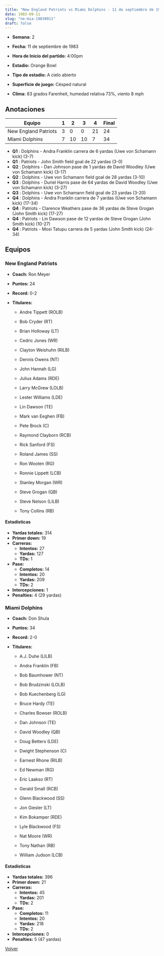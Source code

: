 ```yaml
---
title: "New England Patriots vs Miami Dolphins - 11 de septiembre de 1983"
date: 1983-09-11
slug: "ne-mia-19830911"
draft: false
---
```


* **Semana:** 2
* **Fecha:** 11 de septiembre de 1983

* **Hora de Inicio del partido:** 4:00pm
* **Estadio:** Orange Bowl
* **Tipo de estadio:** A cielo abierto
* **Superficie de juego:** Césped natural
* **Clima:** 83 grados Farenheit, humedad relativa 73%, viento 8 mph





## Anotaciones
| Equipo | 1 | 2 | 3 | 4 | Final |
|--------|---|---|---|---|-------|
| New England Patriots  | 3 | 0 | 0 | 21  | 24 |
| Miami Dolphins  | 7 | 10 | 10 | 7  | 34 |
* **Q1** : Dolphins - Andra Franklin carrera de 6 yardas (Uwe von Schamann kick) (3-7)
* **Q1** : Patriots - John Smith field goal de 22 yardas (3-0)
* **Q2** : Dolphins - Dan Johnson pase de 1 yardas de David Woodley (Uwe von Schamann kick) (3-17)
* **Q2** : Dolphins - Uwe von Schamann field goal de 28 yardas (3-10)
* **Q3** : Dolphins - Duriel Harris pase de 64 yardas de David Woodley (Uwe von Schamann kick) (3-27)
* **Q3** : Dolphins - Uwe von Schamann field goal de 23 yardas (3-20)
* **Q4** : Dolphins - Andra Franklin carrera de 7 yardas (Uwe von Schamann kick) (17-34)
* **Q4** : Patriots - Clarence Weathers pase de 36 yardas de Steve Grogan (John Smith kick) (17-27)
* **Q4** : Patriots - Lin Dawson pase de 12 yardas de Steve Grogan (John Smith kick) (10-27)
* **Q4** : Patriots - Mosi Tatupu carrera de 5 yardas (John Smith kick) (24-34)


## Equipos


### New England Patriots
* **Coach:** Ron Meyer
* **Puntos:** 24
* **Record:** 0-2
* **Titulares:** 

  * Andre Tippett (ROLB) 

  * Bob Cryder (RT) 

  * Brian Holloway (LT) 

  * Cedric Jones (WR) 

  * Clayton Weishuhn (RILB) 

  * Dennis Owens (NT) 

  * John Hannah (LG) 

  * Julius Adams (RDE) 

  * Larry McGrew (LOLB) 

  * Lester Williams (LDE) 

  * Lin Dawson (TE) 

  * Mark van Eeghen (FB) 

  * Pete Brock (C) 

  * Raymond Clayborn (RCB) 

  * Rick Sanford (FS) 

  * Roland James (SS) 

  * Ron Wooten (RG) 

  * Ronnie Lippett (LCB) 

  * Stanley Morgan (WR) 

  * Steve Grogan (QB) 

  * Steve Nelson (LILB) 

  * Tony Collins (RB) 

#### Estadísticas
* **Yardas totales:** 314
* **Primer down:** 19
* **Carreras:**
  * **Intentos:** 27
  * **Yardas:** 127
  * **TDs:** 1
* **Pase:**
  * **Completos:** 14
  * **Intentos:** 20
  * **Yardas:** 209
  * **TDs:** 2
* **Intercepciones:** 1
* **Penalties:** 4 (29 yardas)

### Miami Dolphins
* **Coach:** Don Shula
* **Puntos:** 34
* **Record:** 2-0
* **Titulares:** 

  * A.J. Duhe (LILB) 

  * Andra Franklin (FB) 

  * Bob Baumhower (NT) 

  * Bob Brudzinski (LOLB) 

  * Bob Kuechenberg (LG) 

  * Bruce Hardy (TE) 

  * Charles Bowser (ROLB) 

  * Dan Johnson (TE) 

  * David Woodley (QB) 

  * Doug Betters (LDE) 

  * Dwight Stephenson (C) 

  * Earnest Rhone (RILB) 

  * Ed Newman (RG) 

  * Eric Laakso (RT) 

  * Gerald Small (RCB) 

  * Glenn Blackwood (SS) 

  * Jon Giesler (LT) 

  * Kim Bokamper (RDE) 

  * Lyle Blackwood (FS) 

  * Nat Moore (WR) 

  * Tony Nathan (RB) 

  * William Judson (LCB) 

#### Estadísticas
* **Yardas totales:** 396
* **Primer down:** 21
* **Carreras:**
  * **Intentos:** 45
  * **Yardas:** 201
  * **TDs:** 2
* **Pase:**
  * **Completos:** 11
  * **Intentos:** 20
  * **Yardas:** 218
  * **TDs:** 2
* **Intercepciones:** 0
* **Penalties:** 5 (47 yardas)


[Volver](/historia/1983)
